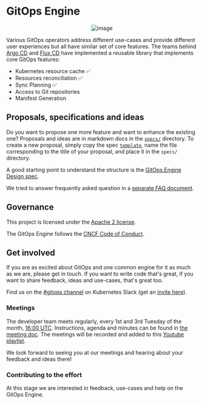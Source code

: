 # GitOps Engine
<div align="center">

![image](https://user-images.githubusercontent.com/426437/82109570-f6c7ed80-96eb-11ea-849c-2bd5fe89b571.png)

</div>

Various GitOps operators address different use-cases and provide different user experiences but all have similar set of core features. The teams behind
[Argo CD](https://github.com/argoproj/argo-cd) and [Flux CD](https://github.com/fluxcd/flux) have implemented a reusable library that implements core GitOps features:

- Kubernetes resource cache ✅
- Resources reconciliation ✅
- Sync Planning ✅
- Access to Git repositories
- Manifest Generation

## Proposals, specifications and ideas

Do you want to propose one more feature and want to enhance the existing one?
Proposals and ideas are in markdown docs in the [`specs/`](specs/) directory.
To create a new proposal, simply copy the spec [`template`](specs/template.md),
name the file corresponding to the title of your proposal, and place it in the
`specs/` directory.

A good starting point to understand the structure is the [GitOps Engine Design spec](specs/design.md).

We tried to answer frequently asked question in a [separate FAQ document](docs/faq.md).

## Governance

This project is licensed under the [Apache 2 license](LICENSE).

The GitOps Engine follows the [CNCF Code of Conduct](https://github.com/cncf/foundation/blob/master/code-of-conduct.md).

## Get involved

If you are as excited about GitOps and one common engine for it as much as we are, please get in touch. If you want to write code that's great, if you want to share feedback, ideas and use-cases, that's great too.

Find us on the [#gitops channel][gitops-slack] on Kubernetes Slack (get an [invite here][kube-slack]).

[gitops-slack]: https://kubernetes.slack.com/archives/CBT6N1ASG
[kube-slack]: https://slack.k8s.io/

### Meetings

The developer team meets regularly, every 1st and 3rd Tuesday of the month, [16:00 UTC](http://time.unitarium.com/utc/16). Instructions, agenda and minutes can be found in [the meeting doc](https://docs.google.com/document/d/17AEZgv6yVuD4HS7_oNPiMKmS7Q6vjkhk6jH0YCELpRk/edit#). The meetings will be recorded and added to this [Youtube playlist](https://www.youtube.com/playlist?list=PLbx4FZ4kOKnvSQP394o5UdF9wL7FaQd-R).

We look forward to seeing you at our meetings and hearing about your feedback and ideas there!

### Contributing to the effort

At this stage we are interested in feedback, use-cases and help on the GitOps Engine.
